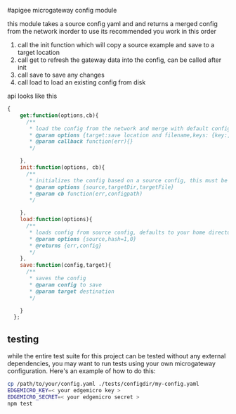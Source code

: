 #apigee microgateway config module

this module takes a source config yaml and and returns a merged config from the network
inorder to use its recommended you work in this order

1. call the init function which will copy a source example and save to a target location
2. call get to refresh the gateway data into the config, can be called after init
3. call save to save any changes
4. call load to load an existing config from disk

api looks like this
```javascript
{
    get:function(options,cb){
      /**
       * load the config from the network and merge with default config
       * @param options {target:save location and filename,keys: {key:,secret:},source:default loading target}
       * @param callback function(err){}
       */

    },
    init:function(options, cb){
      /**
       * initializes the config based on a source config, this must be called first
       * @param options {source,targetDir,targetFile}
       * @param cb function(err,configpath)
       */

    },
    load:function(options){
      /**
       * loads config from source config, defaults to your home directory if you don't specify a source
       * @param options {source,hash=1,0}
       * @returns {err,config}
       */
    },
    save:function(config,target){
      /**
       * saves the config
       * @param config to save
       * @param target destination
       */

    }
  };
  ```

## testing
while the entire test suite for this project can be tested without any external dependencies, you may want to run tests using your own microgateway configuration. Here's an example of how to do this:

```sh
cp /path/to/your/config.yaml ./tests/configdir/my-config.yaml
EDGEMICRO_KEY=< your edgemicro key >
EDGEMICRO_SECRET=< your edgemicro secret >
npm test
```
